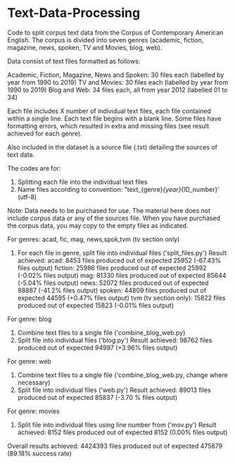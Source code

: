 # Text-Data-Processing

Code to split corpus text data from the Corpus of Contemporary American English. The corpus is divided into seven genres (academic, fiction, magazine, news, spoken, TV and Movies, blog, web).

Data consist of text files formatted as follows:

Academic, Fiction, Magazine, News and Spoken: 30 files each (labelled by year from 1990 to 2019)
TV and Movies: 30 files each (labelled by year from 1990 to 2019)
Blog and Web: 34 files each, all from year 2012 (labelled 01 to 34)

Each file includes X number of individual text files, each file contained within a single line. Each text file begins with a blank line. Some files have formatting errors, which resulted in extra and missing files (see result achieved for each genre).

Also included in the dataset is a source file (.txt) detailing the sources of text data. 

The codes are for:
1) Splitting each file into the individual text files
2) Name files according to convention: "text_{genre}_{year}_{ID_number}' (utf-8)

Note: Data needs to be purchased for use. The material here does not include corpus data or any of the sources file. When you have purchased the corpus data, you may copy to the empty files as indicated.

For genres: acad, fic,  mag, news,spok,tvm (tv section only)

1) For each file in genre, split file into individual files ('split_files.py')
Result achieved:
acad: 8453 files produced out of expected 25952 (-67.43% files output)
fiction: 25986 files produced out of expected 25992 (-0.02% files output)
mag: 81330 files produced out of expected 85644 (-5.04% files output)
news: 52072 files produced out of expected 88887 (-41.2% files output)
spoken: 44809 files produced out of expected 44595 (+0.47% files output)
tvm (tv section only): 15822 files produced out of expected 15823 (-0.01% files output)

For genre: blog

1) Combine text files to a single file ('combine_blog_web.py)
2) Split file into individual files ('blog.py')
Result achieved: 98762 files produced out of expected 94997 (+3.96% files output)

For genre: web
1) Combine text files to a single file ('combine_blog_web.py, change where necessary)
2) Split file into individual files ('web.py')
Result achieved: 89013 files produced out of expected 85837 (-3.70 % files output)

For genre: movies
1) Split file into individual files using line number from  ('mov.py')
Result achieved: 8152 files produced out of expected 8152 (0.00% files output)

Overall results achieved: 4424393 files produced out of expected 475879 (89.18% success rate)
